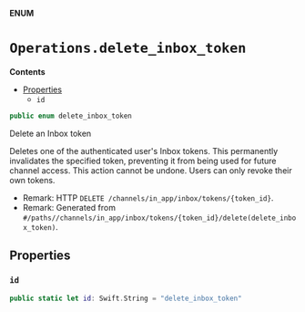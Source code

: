 **ENUM**

# `Operations.delete_inbox_token`

**Contents**

- [Properties](#properties)
  - `id`

```swift
public enum delete_inbox_token
```

Delete an Inbox token

Deletes one of the authenticated user's Inbox tokens. This permanently invalidates the specified token, preventing it from being used for future channel access. This action cannot be undone. Users can only revoke their own tokens.

- Remark: HTTP `DELETE /channels/in_app/inbox/tokens/{token_id}`.
- Remark: Generated from `#/paths//channels/in_app/inbox/tokens/{token_id}/delete(delete_inbox_token)`.

## Properties
### `id`

```swift
public static let id: Swift.String = "delete_inbox_token"
```
